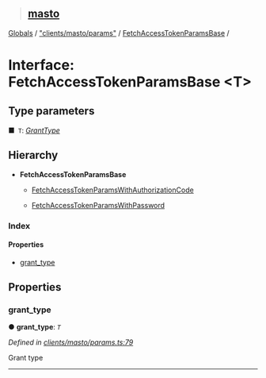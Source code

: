 > ## [masto](../README.md)

[Globals](../globals.md) / ["clients/masto/params"](../modules/_clients_masto_params_.md) / [FetchAccessTokenParamsBase](_clients_masto_params_.fetchaccesstokenparamsbase.md) /

# Interface: FetchAccessTokenParamsBase <**T**>

## Type parameters

■` T`: *[GrantType](../modules/_clients_masto_params_.md#granttype)*

## Hierarchy

* **FetchAccessTokenParamsBase**

  * [FetchAccessTokenParamsWithAuthorizationCode](_clients_masto_params_.fetchaccesstokenparamswithauthorizationcode.md)

  * [FetchAccessTokenParamsWithPassword](_clients_masto_params_.fetchaccesstokenparamswithpassword.md)

### Index

#### Properties

* [grant_type](_clients_masto_params_.fetchaccesstokenparamsbase.md#grant_type)

## Properties

###  grant_type

● **grant_type**: *`T`*

*Defined in [clients/masto/params.ts:79](https://github.com/neet/masto.js/blob/635a2aa/src/clients/masto/params.ts#L79)*

Grant type

___
